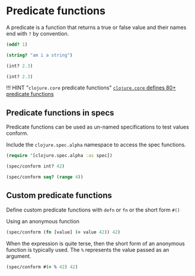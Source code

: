 # Predicate functions

A predicate is a function that returns a true or false value and their names end with `?` by convention.

```clojure
(odd? 1)
```

```clojure
(string? "am i a string")
```

```clojure
(int? 2.3)
```

```clojure
(int? 2.3)
```

!!! HINT "`clojure.core` predicate functions"
    [`clojure.core` defines 80+ predicate functions](/reference/clojure/predicates.md)


## Predicate functions in specs

Predicate functions can be used as un-named specifications to test values conform.

Include the `clojure.spec.alpha` namespace to access the spec functions.

```clojure
(require '[clojure.spec.alpha :as spec])
```

```clojure
(spec/conform int? 42)
```

```clojure
(spec/conform seq? (range 4))
```


## Custom predicate functions

Define custom predicate functions with `defn` or `fn` or the short form `#()`

Using an anonymous function

```clojure
(spec/conform (fn [value] (= value 42)) 42)
```

When the expression is quite terse, then the short form of an anonymous function is typically used.  The `%` represents the value passed as an argument.

```clojure
(spec/conform #(= % 42) 42)
```
